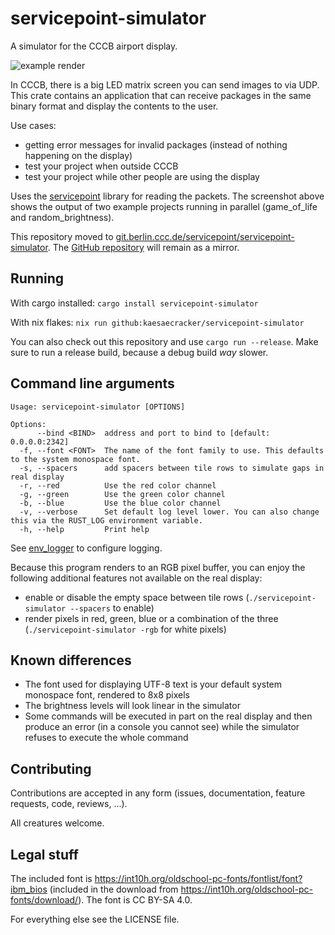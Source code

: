 # servicepoint-simulator

A simulator for the CCCB airport display.

![example render](example_render.png)

In CCCB, there is a big LED matrix screen you can send images to via UDP.
This crate contains an application that can receive packages in the same binary format and display the contents to the
user.

Use cases:

- getting error messages for invalid packages (instead of nothing happening on the display)
- test your project when outside CCCB
- test your project while other people are using the display

Uses the [servicepoint](https://github.com/cccb/servicepoint) library for reading the packets.
The screenshot above shows the output of two example projects running in parallel (game_of_life and random_brightness).

This repository moved
to [git.berlin.ccc.de/servicepoint/servicepoint-simulator](https://git.berlin.ccc.de/servicepoint/servicepoint-simulator/).
The [GitHub repository](https://github.com/kaesaecracker/servicepoint-simulator) will remain as a mirror.

## Running

With cargo installed: `cargo install servicepoint-simulator`

With nix flakes: `nix run github:kaesaecracker/servicepoint-simulator`

You can also check out this repository and use `cargo run --release`.
Make sure to run a release build, because a debug build _way_ slower.

## Command line arguments

```
Usage: servicepoint-simulator [OPTIONS]

Options:
      --bind <BIND>  address and port to bind to [default: 0.0.0.0:2342]
  -f, --font <FONT>  The name of the font family to use. This defaults to the system monospace font.
  -s, --spacers      add spacers between tile rows to simulate gaps in real display
  -r, --red          Use the red color channel
  -g, --green        Use the green color channel
  -b, --blue         Use the blue color channel
  -v, --verbose      Set default log level lower. You can also change this via the RUST_LOG environment variable.
  -h, --help         Print help
```

See [env_logger](https://docs.rs/env_logger/latest/env_logger/) to configure logging.

Because this program renders to an RGB pixel buffer, you can enjoy the following additional features not available on
the real display:

- enable or disable the empty space between tile rows (`./servicepoint-simulator --spacers` to enable)
- render pixels in red, green, blue or a combination of the three (`./servicepoint-simulator -rgb` for white pixels)

## Known differences

- The font used for displaying UTF-8 text is your default system monospace font, rendered to 8x8 pixels
- The brightness levels will look linear in the simulator
- Some commands will be executed in part on the real display and then produce an error (in a console you cannot see)
  while the simulator refuses to execute the whole command

## Contributing

Contributions are accepted in any form (issues, documentation, feature requests, code, reviews, ...).

All creatures welcome.

## Legal stuff

The included font is https://int10h.org/oldschool-pc-fonts/fontlist/font?ibm_bios (included in the download
from https://int10h.org/oldschool-pc-fonts/download/). The font is CC BY-SA 4.0.

For everything else see the LICENSE file.
